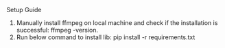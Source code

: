 Setup Guide

1. Manually install ffmpeg on local machine and check if the installation is successful: ffmpeg -version. 
2. Run below command to install lib:
pip install -r requirements.txt